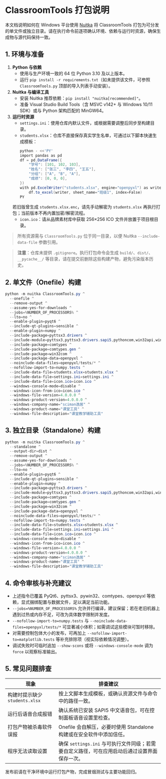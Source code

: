 # ClassroomTools 打包说明

本文档说明如何在 Windows 平台使用 [Nuitka](https://nuitka.net/) 将 ClassroomTools 打包为可分发的单文件或独立目录。请在执行命令前逐项确认环境、依赖与运行时资源，确保生成物与源代码保持一致。

## 1. 环境与准备

1. **Python 与依赖**
   - 使用与生产环境一致的 64 位 Python 3.10 及以上版本。
   - 运行 `pip install -r requirements.txt`（如未提供该文件，可参照 `ClassroomTools.py` 顶部的导入列表手动安装）。
2. **Nuitka 与编译工具**
   - 安装 Nuitka 推荐依赖：`pip install "nuitka[recommended]"`。
   - 准备 Visual Studio Build Tools（含 MSVC v142+ 与 Windows 10/11 SDK）或与 Python 架构匹配的 MinGW64。
3. **运行时资源**
   - `settings.ini`：使用仓库内默认文件，或根据需要调整后同步至构建目录。
   - `students.xlsx`：仓库不直接保存真实学生名单，可通过以下脚本快速生成模板：
     ```powershell
     python - <<'PY'
     import pandas as pd
     df = pd.DataFrame({
         "学号": [101, 102, 103],
         "姓名": ["张三", "李四", "王五"],
         "分组": ["A", "B", "A"],
         "成绩": [0, 0, 0],
     })
     with pd.ExcelWriter("students.xlsx", engine="openpyxl") as writer:
         df.to_excel(writer, sheet_name="班级1", index=False)
     PY
     ```
    若旧版曾生成 `students.xlsx.enc`，请先手动解密为 `students.xlsx` 再执行打包；当前版本不再内置加密/解密流程。
   - `icon.ico`：请从品牌素材库中获取 256×256 ICO 文件并放置于项目根目录。

> 所有资源需与 `ClassroomTools.py` 位于同一目录，以便 Nuitka `--include-data-file` 参数引用。

> **注意**：仓库未提供 `.gitignore`。执行打包命令会生成 `build/`、`dist/`、`__pycache__/` 等目录，请在提交前删除这些构建产物，避免污染版本历史。

## 2. 单文件（Onefile）构建

```powershell
python -m nuitka ClassroomTools.py ^
  --onefile ^
  --remove-output ^
  --assume-yes-for-downloads ^
  --jobs=%NUMBER_OF_PROCESSORS% ^
  --lto=no ^
  --enable-plugin=pyqt6 ^
  --include-qt-plugins=sensible ^
  --enable-plugin=numpy ^
  --include-package=pyttsx3.drivers ^
  --include-module=pyttsx3,pyttsx3.drivers.sapi5,pythoncom,win32api,win32con,win32gui,win32clipboard,win32com.client,win32com.server ^
  --include-package=comtypes ^
  --include-package=comtypes.gen ^
  --include-package=win32com ^
  --include-package-data=openpyxl ^
  --noinclude-data-files=openpyxl/tests/* ^
  --nofollow-import-to=numpy.tests ^
  --include-data-file=students.xlsx=students.xlsx ^
  --include-data-file=settings.ini=settings.ini ^
  --include-data-file=icon.ico=icon.ico ^
  --windows-console-mode=disable ^
  --windows-icon-from-ico=icon.ico ^
  --windows-file-version=4.0.0.0 ^
  --windows-product-version=4.0.0.0 ^
  --windows-company-name="sciman逸居" ^
  --windows-product-name="课堂工具" ^
  --windows-file-description="课堂教学辅助工具"
```

## 3. 独立目录（Standalone）构建

```powershell
python -m nuitka ClassroomTools.py ^
  --standalone ^
  --output-dir=dist ^
  --remove-output ^
  --assume-yes-for-downloads ^
  --jobs=%NUMBER_OF_PROCESSORS% ^
  --lto=no ^
  --enable-plugin=pyqt6 ^
  --include-qt-plugins=sensible ^
  --enable-plugin=numpy ^
  --include-package=pyttsx3.drivers ^
  --include-module=pyttsx3,pyttsx3.drivers.sapi5,pythoncom,win32api,win32con,win32gui,win32clipboard,win32com.client,win32com.server ^
  --include-package=comtypes ^
  --include-package=comtypes.gen ^
  --include-package=win32com ^
  --include-package-data=openpyxl ^
  --noinclude-data-files=openpyxl/tests/* ^
  --nofollow-import-to=numpy.tests ^
  --include-data-file=students.xlsx=students.xlsx ^
  --include-data-file=settings.ini=settings.ini ^
  --include-data-file=icon.ico=icon.ico ^
  --windows-console-mode=disable ^
  --windows-icon-from-ico=icon.ico ^
  --windows-file-version=4.0.0.0 ^
  --windows-product-version=4.0.0.0 ^
  --windows-company-name="sciman逸居" ^
  --windows-product-name="课堂工具" ^
  --windows-file-description="课堂教学辅助工具"
```

## 4. 命令审核与补充建议

- 上述指令已覆盖 PyQt6、pyttsx3、pywin32、comtypes、openpyxl 等依赖，显式捆绑配置与数据文件，足以满足当前功能。
- `--jobs=%NUMBER_OF_PROCESSORS%` 允许并行编译，建议保留；若在老旧机器上遇到过热或内存不足，可改为具体数字限制并发度。
- `--nofollow-import-to=numpy.tests` 与 `--noinclude-data-files=openpyxl/tests/*` 可显著减小体积；如需调试这些模块可暂时移除。
- 对需要控制包体大小的发布，可再加上 `--nofollow-import-to=matplotlib.tests` 等补充排除项（视实际依赖情况调整）。
- 调试失败时可临时追加 `--show-scons` 或将 `--windows-console-mode` 调为 `force` 以观察标准输出。

## 5. 常见问题排查

| 现象 | 排查建议 |
| --- | --- |
| 构建时提示缺少 `students.xlsx` | 按上文脚本生成模板，或确认资源文件与命令中的路径一致。 |
| 运行后语音合成报错 | 确认系统已安装 SAPI5 中文语音包，可在控制面板语音设置里检查。 |
| 打包产物被杀毒软件误报 | Onefile 会自解压，必要时使用 Standalone 构建或在安全软件中添加信任。 |
| 程序无法读取设置 | 确保 `settings.ini` 与可执行文件同级；若需要自定义路径，可在应用启动后通过设置界面保存一次。 |

发布前请在干净环境中运行打包产物，完成冒烟测试与主要功能回归。
